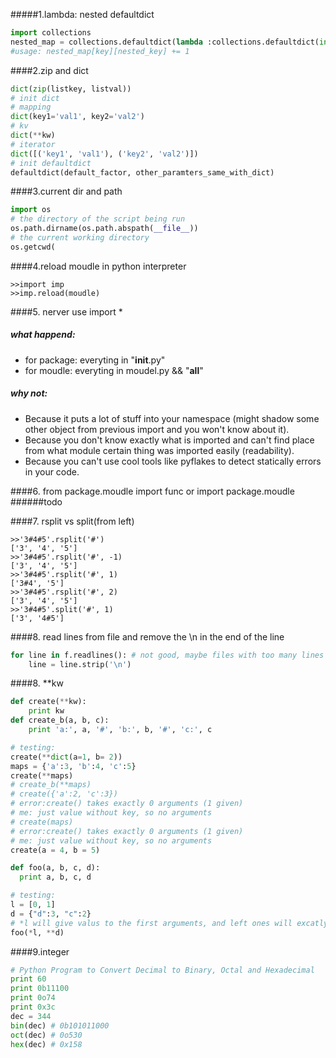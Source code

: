 #####1.lambda: nested defaultdict
~~~python
import collections
nested_map = collections.defaultdict(lambda :collections.defaultdict(int))
#usage: nested_map[key][nested_key] += 1
~~~

####2.zip and dict
~~~python
dict(zip(listkey, listval))
# init dict
# mapping
dict(key1='val1', key2='val2')
# kv
dict(**kw)
# iterator
dict([('key1', 'val1'), ('key2', 'val2')])
# init defaultdict
defaultdict(default_factor, other_paramters_same_with_dict)
~~~

####3.current dir and path
~~~python
import os
# the directory of the script being run
os.path.dirname(os.path.abspath(__file__))
# the current working directory
os.getcwd(
~~~

####4.reload moudle in python interpreter
~~~shell
>>import imp
>>imp.reload(moudle)
~~~

####5. nerver use import *
##### what happend:
* for package: everyting in "__init__.py"
* for moudle: everyting in moudel.py && "__all__"

##### why not:
* Because it puts a lot of stuff into your namespace (might shadow some other object from previous import and you won't know about it).
* Because you don't know exactly what is imported and can't find place from what module certain thing was imported easily (readability).
* Because you can't use cool tools like pyflakes to detect statically errors in your code.

####6. from package.moudle import func or import package.moudle
######todo

####7. rsplit vs split(from left)
~~~shell
>>'3#4#5'.rsplit('#')
['3', '4', '5']
>>'3#4#5'.rsplit('#', -1)
['3', '4', '5']
>>'3#4#5'.rsplit('#', 1)
['3#4', '5']
>>'3#4#5'.rsplit('#', 2)
['3', '4', '5']
>>'3#4#5'.split('#', 1)
['3', '4#5']
~~~

####8. read lines from file and remove the \n in the end of the line
~~~python
for line in f.readlines(): # not good, maybe files with too many lines
	line = line.strip('\n')
~~~

####8. **kw
~~~python
def create(**kw):
    print kw
def create_b(a, b, c):
    print 'a:', a, '#', 'b:', b, '#', 'c:', c

# testing:
create(**dict(a=1, b= 2))
maps = {'a':3, 'b':4, 'c':5}
create(**maps)
# create_b(**maps)
# create({'a':2, 'c':3})
# error:create() takes exactly 0 arguments (1 given)
# me: just value without key, so no arguments
# create(maps)
# error:create() takes exactly 0 arguments (1 given)
# me: just value without key, so no arguments
create(a = 4, b = 5)

def foo(a, b, c, d):
  print a, b, c, d

# testing:
l = [0, 1]
d = {"d":3, "c":2}
# *l will give valus to the first arguments, and left ones will excatly match d(no more no less).
foo(*l, **d)
~~~

####9.integer
~~~python
# Python Program to Convert Decimal to Binary, Octal and Hexadecimal
print 60
print 0b11100
print 0o74
print 0x3c
dec = 344
bin(dec) # 0b101011000
oct(dec) # 0o530
hex(dec) # 0x158
~~~
